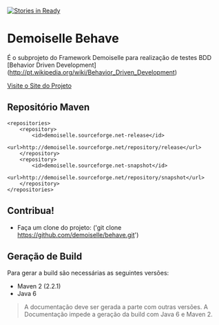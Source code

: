 [![Stories in Ready](https://badge.waffle.io/demoiselle/behave.png?label=ready&title=Ready)](https://waffle.io/demoiselle/behave)
# Demoiselle Behave

É o subprojeto do Framework Demoiselle para realização de testes BDD [Behavior Driven Development] (http://pt.wikipedia.org/wiki/Behavior_Driven_Development)

[Visite o Site do Projeto](http://demoiselle.github.io/behave/)

## Repositório Maven

	<repositories>
		<repository>
			<id>demoiselle.sourceforge.net-release</id>
			<url>http://demoiselle.sourceforge.net/repository/release</url>
		</repository>
		<repository>
			<id>demoiselle.sourceforge.net-snapshot</id>
			<url>http://demoiselle.sourceforge.net/repository/snapshot</url>
		</repository>
	</repositories>

## Contribua!
 
* Faça um clone do projeto: ('git clone https://github.com/demoiselle/behave.git')

## Geração de Build

Para gerar a build são necessárias as seguintes versões:
* Maven 2 (2.2.1)
* Java 6

> A documentação deve ser gerada a parte com outras versões. A Documentação impede a geração da build com Java 6 e Maven 2. 
